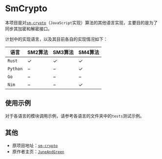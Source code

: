# SmCrypto

本项目是对[`sm-crypto`](https://github.com/JuneAndGreen/sm-crypto)（`JavaScript`实现）算法的其他语言实现，主要目的是为了同步其加密和解密接口。

计划中的实现语言，以及其目前各自的实现情况如下：

| 语言     | SM2算法      | SM3算法      | SM4算法      |
| -------- | ------------ | ------------ | ------------ |
| `Rust`   | $\checkmark$ | $\checkmark$ | $\checkmark$ |
| `Python` | $-$          | $-$          | $\checkmark$ |
| `Go`     | $-$          | $-$          | $-$          |
| `Nim`    | $-$          | $-$          | $\checkmark$ |

## 使用示例

对于各语言的模块调用示例，请参考各语言的文件夹中的`tests`测试示例。

## 其他

- 原项目地址：[`sm-crypto`](https://github.com/JuneAndGreen/sm-crypto)
- 原作者主页：[`JuneAndGreen`](https://github.com/JuneAndGreen)
